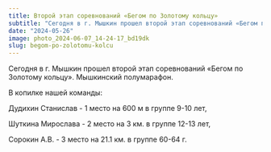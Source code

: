 ```yaml
---
title: Второй этап соревнований «Бегом по Золотому кольцу»
subtitle: "Сегодня в г. Мышкин прошел второй этап соревнований «Бегом по Золотому кольцу». Мышкинский полумарафон. В копилке нашей команды: Дудихин Станислав - 1 место на 600 м в группе 9-10 лет, Шуткина Мирослава - 2 место на 3 км. в группе 12-13 лет, Сорокин А.В. - 3 место на 21.1 км. в группе 60-64 г."
date: "2024-05-26"
image: photo_2024-06-07_14-24-17_bd19dk
slug: begom-po-zolotomu-kolcu
---
```

Сегодня в г. Мышкин прошел второй этап соревнований «Бегом по Золотому кольцу». Мышкинский полумарафон. 

В копилке нашей команды: 

Дудихин Станислав - 1 место на 600 м в группе 9-10 лет, 

Шуткина Мирослава - 2 место на 3 км. в группе 12-13 лет, 

Сорокин А.В. - 3 место на 21.1 км. в группе 60-64 г.